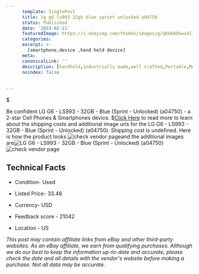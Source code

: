 ```yaml
---
      template: SinglePost
      title: lg g6 ls993 32gb blue sprint unlocked a04750 
      status: Published
      date: '2023-02-11'
      featuredImage: https://i.ebayimg.com/thumbs/images/g/qKUAAOSws41j5iy6/s-l225.jpg
      categories: 
      excerpt: >-
        [smartphone,device ,hand held device]
      meta:
      canonicalLink: ''
      description: [handheld,industrially made,well crafted,Portable,Mobile,Compact,Convenient,Lightweight,Maneuverable,Man-portable,Miniature,Carriable,Hand-held,Light,Holdable,Transportable,Mobile device,Pocket-sized,On-the-go,Wireless,Cordless,Compact size,Convenient size, smartphone,device ,hand held device]
      noindex: false
      
        
---
```

$

Be confident LG G6 - LS993 - 32GB - Blue (Sprint - Unlocked) (a04750) - a 2-star Cell Phones & Smartphones device.
$[Click Here](https://www.ebay.com/itm/266035464518?hash=item3df0f30946%3Ag%3AqKUAAOSws41j5iy6&mkevt=1&mkcid=1&mkrid=711-53200-19255-0&campid=%253CePNCampaignId%253E&customid=%253CreferenceId%253E&toolid=10049) to read more to learn about the shipping costs and additional image urls for the LG G6 - LS993 - 32GB - Blue (Sprint - Unlocked) (a04750). Shipping cost is undefined. Here is how the product looks ![check vendor page](https://i.ebayimg.com/thumbs/images/g/qKUAAOSws41j5iy6/s-l225.jpg)and the additional images are![LG G6 - LS993 - 32GB - Blue (Sprint - Unlocked) (a04750)](https://i.ebayimg.com/images/g/qKUAAOSws41j5iy6/s-l1600.jpg)![check vendor page](https://origin-galleryplus.ebayimg.com/ws/web/266035464518_2_0_1/225x225.jpg,https://origin-galleryplus.ebayimg.com/ws/web/266035464518_3_0_1/225x225.jpg,https://origin-galleryplus.ebayimg.com/ws/web/266035464518_4_0_1/225x225.jpg,https://origin-galleryplus.ebayimg.com/ws/web/266035464518_5_0_1/225x225.jpg,https://origin-galleryplus.ebayimg.com/ws/web/266035464518_6_0_1/225x225.jpg)



 ## Technical Facts 



     
      

 - Condition- Used 


      

 - Listed Price- 33.48 


      

 - Currency- USD 


      

 - Feedback score - 21042 


      

 - Location - US 


      
      

 *_This post may contain affiliate links from eBay and other third-party websites. As an eBay affiliate, we earn from qualifying purchases. Although we do our best to keep the information up-to-date and accurate, please check the date and all details with the vendor's website before making a purchase. Not all data may be accurate._*






